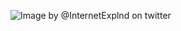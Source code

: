 ![Image by @InternetExplnd on twitter](https://user-images.githubusercontent.com/39431922/147270224-76f68333-e2da-4f45-b904-2641e571a5a2.png)
